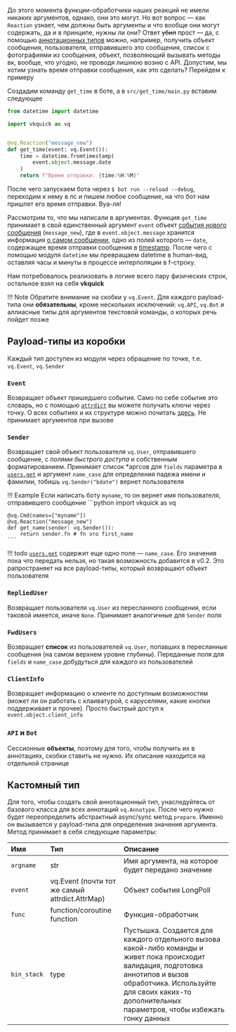До этого момента функции-обработчики наших реакций не имели никаких аргументов, однако, они это могут. Но вот вопрос — как `Reaction` узнает, чем должны быть аргументы и что вообще они могут содержать, да и в принципе, нужны ли они? Ответ ~~убил~~ прост — да, с помощью [аннотационных типов](https://www.python.org/dev/peps/pep-3107/) можно, например, получить объект сообщения, пользователя, отправившего это сообщения, список с фотографиями из сообщения, объект, позволяющий вызывать методы вк, вообще, что угодно, не проводя лишнюю возню с API. Допустим, мы хотим узнать время отправки сообщения, как это сделать? Перейдем к примеру

Создадим команду `get_time` в боте, а в `src/get_time/main.py` вставим следующее

```python
from datetime import datetime

import vkquick as vq


@vq.Reaction("message_new")
def get_time(event: vq.Event()):
    time = datetime.fromtimestamp(
        event.object.message.date
    )
    return f"Время отправки: {time:%H:%M}"
```

После чего запускаем бота через `$ bot run --reload --debug`, переходим к нему в лс и пишем любое сообщение, на что бот нам пришлет его время отправки. Вуа-ля!

Рассмотрим то, что мы написали в аргументах. Функция `get_time` принимает в свой единственный аргумент `event` объект [события нового сообщения](https://vk.com/dev/groups_events) (`message_new`), где в `event.object.message` хранится информация [о самом сообщении](https://vk.com/dev/objects/message), одно из полей которого — `date`, содержащее время отправки сообщения в [timestamp](https://ru.wikipedia.org/wiki/Unix-время). После чего с помощью модуля `datetime` мы превращаем datetime в human-вид, оставляя часы и минуты в процессе интерполяции в f-строку.

Нам потребовалось реализовать в логике всего пару физических строк, остальное взял на себя __vkquick__

!!! Note
    Обратите внимание на скобки у `vq.Event`. Для каждого payload-типа они __обязательны__, кроме нескольких исключений: `vq.API`, `vq.Bot` и аллиасные типы для аргументов текстовой команды, о которых речь пойдет позже

## Payload-типы из коробки
Каждый тип доступен из модуля через обращение по точке, т.е. `vq.Event`, `vq.Sender`

### `Event`
Возвращает объект пришедшего события. Само по себе событие это словарь, но с помощью [`attrdict`](https://pypi.org/project/attrdict/1.2.0/) вы можете получать ключи через точку. О всех событиях и их структуре можно почитать [здесь]((https://vk.com/dev/groups_events)). Не принимает аргументов при вызове

### `Sender`
Возвращает свой объект пользователя `vq.User`, отправившего сообщение, с _полями быстрого доступа_ и собственным форматированием. Принимает список \*аргсов для `fields` параметра в [`users.get`](https://vk.com/dev/users.get) и аргумент `name_case` для определения падежа имени и фамилии, тобишь `vq.Sender("bdate")` вернет пользователя

!!! Example
    Если написать боту `myname`, то он вернет имя пользователя, отправившего сообщение
    ```python
    import vkquick as vq


    @vq.Cmd(names=["myname"])
    @vq.Reaction("message_new")
    def get_name(sender: vq.Sender()):
        return sender.fn # fn это first_name
    ```

!!! todo
    [`users.get`](https://vk.com/dev/users.get) содержит еще одно поле — `name_case`. Его значения пока что передать нельзя, но такая возможность добавится в v0.2. Это рапространяет на все payload-типы, который возвращают объект пользователя

### `RepliedUser`
Возвращает пользователя `vq.User` из пересланного сообщения, если таковой имеется, иначе `None`. Принимает аналогичные для `Sender` поля

### `FwdUsers`
Возвращает __список__ из пользователей `vq.User`, попавших в пересланные сообщения (на самом верхнем уровне глубины). Переданные поля для `fields` и `name_case` добудуться для каждого из пользователей

### `ClientInfo`
Возвращает информацию о клиенте по доступным возможностям (может ли он работать с клаиватурой, с каруселями, какие кнопки поддерживает и прочее). Просто быстрый доступ к `event.object.client_info`

### `API` и `Bot`
Сессионные __объекты__, поэтому для того, чтобы получить их в аннотациях, скобки ставить не нужно. Их описание находится на отдельной странице

## Кастомный тип
Для того, чтобы создать свой аннотационный тип, унаследуйтесь от базового класса для всех аннотаций `vq.Annotype`. После чего нужно будет переопределить абстрактный async/sync метод `prepare`. Именно он вызывается у payload-типа для определения значения аргумента. Метод принимает в себя следующие параметры:

Имя|Тип|Описание
:-|:-|:-
`argname`|str|Имя аргумента, на которое будет передано значение
`event`|vq.Event (почти тот же самый attrdict.AttrMap)|Объект события LongPoll
`func`|function/coroutine function|Функция-обработчик
`bin_stack`|type|Пустышка. Создается для каждого отдельного вызова какой-либо команды и живет пока происходит валидация, подготовка аннотипов и вызов обработчика. Используйте для своих каких-то дополнительных параметров, чтобы избежать гонку данных
